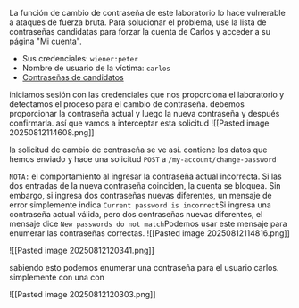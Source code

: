 La función de cambio de contraseña de este laboratorio lo hace vulnerable a ataques de fuerza bruta. Para solucionar el problema, use la lista de contraseñas candidatas para forzar la cuenta de Carlos y acceder a su página "Mi cuenta".

- Sus credenciales: `wiener:peter`
- Nombre de usuario de la víctima: `carlos`
- [Contraseñas de candidatos](https://portswigger.net/web-security/authentication/auth-lab-passwords)

iniciamos sesión con las credenciales que nos proporciona el laboratorio y detectamos el proceso para el cambio de contraseña. debemos proporcionar la contraseña actual y luego la nueva contraseña y después confirmarla. así que vamos a interceptar esta solicitud
![[Pasted image 20250812114608.png]]

la solicitud de cambio de contraseña se ve así. contiene los datos que hemos enviado y hace una solicitud `POST` a `/my-account/change-password`

`NOTA:` el comportamiento al ingresar la contraseña actual incorrecta. Si las dos entradas de la nueva contraseña coinciden, la cuenta se bloquea. Sin embargo, si ingresa dos contraseñas nuevas diferentes, un mensaje de error simplemente indica `Current password is incorrect`Si ingresa una contraseña actual válida, pero dos contraseñas nuevas diferentes, el mensaje dice `New passwords do not match`Podemos usar este mensaje para enumerar las contraseñas correctas.
![[Pasted image 20250812114816.png]]

![[Pasted image 20250812120341.png]]

sabiendo esto podemos enumerar una contraseña para el usuario carlos. simplemente con una con







![[Pasted image 20250812120303.png]]